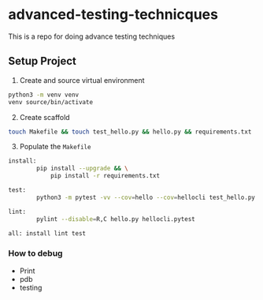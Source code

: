 # advanced-testing-technicques
This is a repo for doing advance testing techniques

## Setup Project

1. Create and source virtual environment

```bash
python3 -m venv venv
venv source/bin/activate
```

2. Create scaffold

```bash
touch Makefile && touch test_hello.py && hello.py && requirements.txt
```

3. Populate the `Makefile`

```bash
install:
		pip install --upgrade && \
			pip install -r requirements.txt

test:
		python3 -m pytest -vv --cov=hello --cov=hellocli test_hello.py

lint:
		pylint --disable=R,C hello.py hellocli.pytest

all: install lint test
```

### How to debug

* Print
* pdb
* testing

